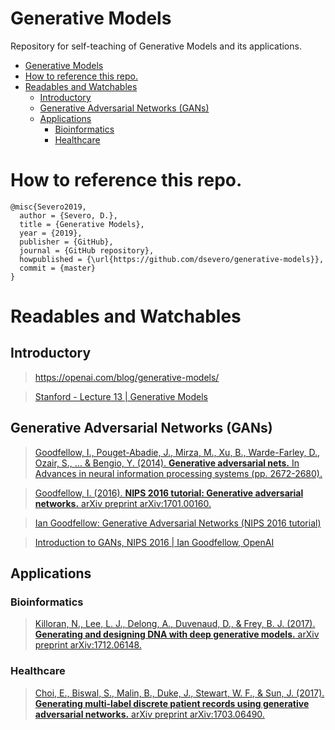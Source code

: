 Generative Models
===================
Repository for self-teaching of Generative Models and its applications.
<!--ts-->
   * [Generative Models](#generative-models)
   * [How to reference this repo.](#how-to-reference-this-repo)
   * [Readables and Watchables](#readables-and-watchables)
      * [Introductory](#introductory)
      * [Generative Adversarial Networks (GANs)](#generative-adversarial-networks-gans)
      * [Applications](#applications)
         * [Bioinformatics](#bioinformatics)
         * [Healthcare](#healthcare)

<!-- Added by: severo, at: Wed May 22 04:00:39 -03 2019 -->

<!--te-->

# How to reference this repo.
```
@misc{Severo2019,
  author = {Severo, D.},
  title = {Generative Models},
  year = {2019},
  publisher = {GitHub},
  journal = {GitHub repository},
  howpublished = {\url{https://github.com/dsevero/generative-models}},
  commit = {master}
}
```

# Readables and Watchables

## Introductory
> https://openai.com/blog/generative-models/

> [Stanford - Lecture 13 | Generative Models](https://www.youtube.com/watch?v=5WoItGTWV54)

## Generative Adversarial Networks (GANs)
> [Goodfellow, I., Pouget-Abadie, J., Mirza, M., Xu, B., Warde-Farley, D., Ozair, S., ... & Bengio, Y. (2014). **Generative adversarial nets.** In Advances in neural information processing systems (pp. 2672-2680).](https://arxiv.org/abs/1406.2661)

> [Goodfellow, I. (2016). **NIPS 2016 tutorial: Generative adversarial networks.** arXiv preprint arXiv:1701.00160.](https://arxiv.org/abs/1701.00160)

> [Ian Goodfellow: Generative Adversarial Networks (NIPS 2016 tutorial)](https://www.youtube.com/watch?v=HGYYEUSm-0Q)

> [Introduction to GANs, NIPS 2016 | Ian Goodfellow, OpenAI](https://www.youtube.com/watch?v=9JpdAg6uMXs)

## Applications
### Bioinformatics
> [Killoran, N., Lee, L. J., Delong, A., Duvenaud, D., & Frey, B. J. (2017). **Generating and designing DNA with deep generative models.** arXiv preprint arXiv:1712.06148.](https://arxiv.org/abs/1712.06148)

### Healthcare
> [Choi, E., Biswal, S., Malin, B., Duke, J., Stewart, W. F., & Sun, J. (2017). **Generating multi-label discrete patient records using generative adversarial networks.** arXiv preprint arXiv:1703.06490.](https://arxiv.org/pdf/1703.06490.pdf)

